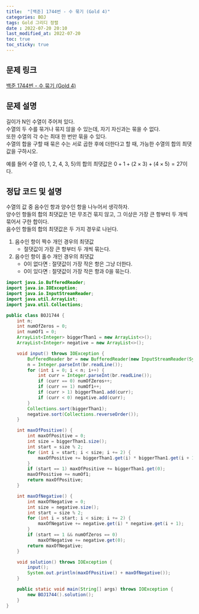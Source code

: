 ```yaml
---
title:  "[백준] 1744번 - 수 묶기 (Gold 4)"
categories: BOJ
tags: Gold 그리디 정렬
date : 2022-07-20 20:10
last_modified_at: 2022-07-20
toc: true
toc_sticky: true
---
```


## 문제 링크

[백준 1744번 - 수 묶기 (Gold 4)](https://www.acmicpc.net/problem/1744)

## 문제 설명

길이가 N인 수열이 주어져 있다.  
수열의 두 수를 묶거나 묶지 않을 수 있는데, 자기 자신과는 묶을 수 없다.  
또한 수열의 각 수는 최대 한 번만 묶을 수 있다.  
수열의 합을 구할 때 묶은 수는 서로 곱한 후에 더한다고 할 때, 가능한 수열의 합의 최댓값을 구하시오.  

예를 들어 수열 {0, 1, 2, 4, 3, 5}의 합의 최댓값은 $0 + 1 + (2 \times 3) + (4 \times 5) = 27$이다.

## 정답 코드 및 설명

수열의 값 중 음수인 항과 양수인 항을 나누어서 생각하자.  
양수인 항들의 합의 최댓값은 1은 무조건 묶지 않고, 그 이상은 가장 큰 항부터 두 개씩 묶어서 구한 합이다.  
음수인 항들의 합의 최댓값은 두 가지 경우로 나뉜다.

1. 음수인 항이 짝수 개인 경우의 최댓값
   - 절댓값이 가장 큰 항부터 두 개씩 묶는다.
2. 음수인 항이 홀수 개인 경우의 최댓값
   - 0이 없다면 : 절댓값이 가장 작은 항은 그냥 더한다.
   - 0이 있다면 : 절댓값이 가장 작은 항과 0을 묶는다.

```java
import java.io.BufferedReader;
import java.io.IOException;
import java.io.InputStreamReader;
import java.util.ArrayList;
import java.util.Collections;

public class BOJ1744 {
    int n;
    int numOfZeros = 0;
    int numOf1 = 0;
    ArrayList<Integer> biggerThan1 = new ArrayList<>();
    ArrayList<Integer> negative = new ArrayList<>();

    void input() throws IOException {
        BufferedReader br = new BufferedReader(new InputStreamReader(System.in));
        n = Integer.parseInt(br.readLine());
        for (int i = 0; i < n; i++) {
            int curr = Integer.parseInt(br.readLine());
            if (curr == 0) numOfZeros++;
            if (curr == 1) numOf1++;
            if (curr > 1) biggerThan1.add(curr);
            if (curr < 0) negative.add(curr);
        }
        Collections.sort(biggerThan1);
        negative.sort(Collections.reverseOrder());
    }

    int maxOfPositive() {
        int maxOfPositive = 0;
        int size = biggerThan1.size();
        int start = size % 2;
        for (int i = start; i < size; i += 2) {
            maxOfPositive += biggerThan1.get(i) * biggerThan1.get(i + 1);
        }
        if (start == 1) maxOfPositive += biggerThan1.get(0);
        maxOfPositive += numOf1;
        return maxOfPositive;
    }

    int maxOfNegative() {
        int maxOfNegative = 0;
        int size = negative.size();
        int start = size % 2;
        for (int i = start; i < size; i += 2) {
            maxOfNegative += negative.get(i) * negative.get(i + 1);
        }
        if (start == 1 && numOfZeros == 0)
            maxOfNegative += negative.get(0);
        return maxOfNegative;
    }

    void solution() throws IOException {
        input();
        System.out.println(maxOfPositive() + maxOfNegative());
    }

    public static void main(String[] args) throws IOException {
        new BOJ1744().solution();
    }
}

```
